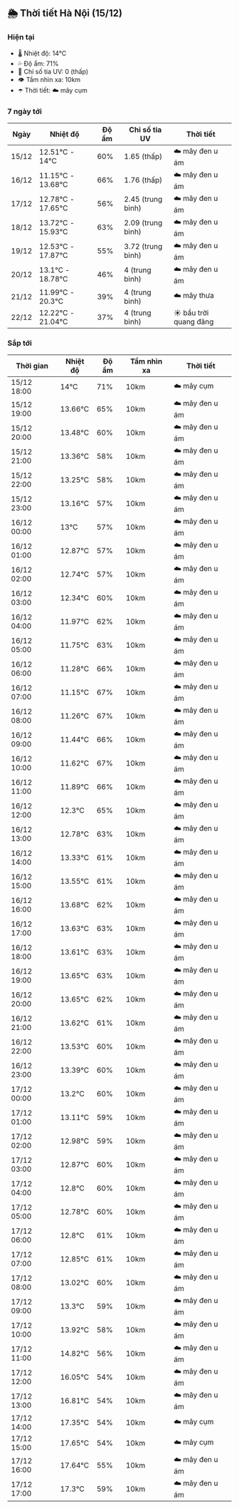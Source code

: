 ## 🌦️ Thời tiết Hà Nội (15/12)

### Hiện tại

- 🌡️ Nhiệt độ: 14℃
- 💦 Độ ẩm: 71%
- 🌟 Chỉ số tia UV: 0 (thấp)
- 👁️ Tầm nhìn xa: 10km
- ☂️ Thời tiết: ☁️ mây cụm

### 7 ngày tới

| Ngày | Nhiệt độ | Độ ẩm | Chỉ số tia UV | Thời tiết |
| --- | --- | --- | --- | --- |
| 15/12 | 12.51℃ - 14℃ | 60% | 1.65 (thấp) | ☁️ mây đen u ám |
| 16/12 | 11.15℃ - 13.68℃ | 66% | 1.76 (thấp) | ☁️ mây đen u ám |
| 17/12 | 12.78℃ - 17.65℃ | 56% | 2.45 (trung bình) | ☁️ mây đen u ám |
| 18/12 | 13.72℃ - 15.93℃ | 63% | 2.09 (trung bình) | ☁️ mây đen u ám |
| 19/12 | 12.53℃ - 17.87℃ | 55% | 3.72 (trung bình) | ☁️ mây đen u ám |
| 20/12 | 13.1℃ - 18.78℃ | 46% | 4 (trung bình) | ☁️ mây đen u ám |
| 21/12 | 11.99℃ - 20.3℃ | 39% | 4 (trung bình) | ☁️ mây thưa |
| 22/12 | 12.22℃ - 21.04℃ | 37% | 4 (trung bình) | ☀️ bầu trời quang đãng |

### Sắp tới

| Thời gian | Nhiệt độ | Độ ẩm | Tầm nhìn xa | Thời tiết |
| --- | --- | --- | --- | --- |
| 15/12 18:00 | 14℃ | 71% | 10km | ☁️ mây cụm |
| 15/12 19:00 | 13.66℃ | 65% | 10km | ☁️ mây đen u ám |
| 15/12 20:00 | 13.48℃ | 60% | 10km | ☁️ mây đen u ám |
| 15/12 21:00 | 13.36℃ | 58% | 10km | ☁️ mây đen u ám |
| 15/12 22:00 | 13.25℃ | 58% | 10km | ☁️ mây đen u ám |
| 15/12 23:00 | 13.16℃ | 57% | 10km | ☁️ mây đen u ám |
| 16/12 00:00 | 13℃ | 57% | 10km | ☁️ mây đen u ám |
| 16/12 01:00 | 12.87℃ | 57% | 10km | ☁️ mây đen u ám |
| 16/12 02:00 | 12.74℃ | 57% | 10km | ☁️ mây đen u ám |
| 16/12 03:00 | 12.34℃ | 60% | 10km | ☁️ mây đen u ám |
| 16/12 04:00 | 11.97℃ | 62% | 10km | ☁️ mây đen u ám |
| 16/12 05:00 | 11.75℃ | 63% | 10km | ☁️ mây đen u ám |
| 16/12 06:00 | 11.28℃ | 66% | 10km | ☁️ mây đen u ám |
| 16/12 07:00 | 11.15℃ | 67% | 10km | ☁️ mây đen u ám |
| 16/12 08:00 | 11.26℃ | 67% | 10km | ☁️ mây đen u ám |
| 16/12 09:00 | 11.44℃ | 66% | 10km | ☁️ mây đen u ám |
| 16/12 10:00 | 11.62℃ | 67% | 10km | ☁️ mây đen u ám |
| 16/12 11:00 | 11.89℃ | 66% | 10km | ☁️ mây đen u ám |
| 16/12 12:00 | 12.3℃ | 65% | 10km | ☁️ mây đen u ám |
| 16/12 13:00 | 12.78℃ | 63% | 10km | ☁️ mây đen u ám |
| 16/12 14:00 | 13.33℃ | 61% | 10km | ☁️ mây đen u ám |
| 16/12 15:00 | 13.55℃ | 61% | 10km | ☁️ mây đen u ám |
| 16/12 16:00 | 13.68℃ | 62% | 10km | ☁️ mây đen u ám |
| 16/12 17:00 | 13.63℃ | 63% | 10km | ☁️ mây đen u ám |
| 16/12 18:00 | 13.61℃ | 63% | 10km | ☁️ mây đen u ám |
| 16/12 19:00 | 13.65℃ | 63% | 10km | ☁️ mây đen u ám |
| 16/12 20:00 | 13.65℃ | 62% | 10km | ☁️ mây đen u ám |
| 16/12 21:00 | 13.62℃ | 61% | 10km | ☁️ mây đen u ám |
| 16/12 22:00 | 13.53℃ | 60% | 10km | ☁️ mây đen u ám |
| 16/12 23:00 | 13.39℃ | 60% | 10km | ☁️ mây đen u ám |
| 17/12 00:00 | 13.2℃ | 60% | 10km | ☁️ mây đen u ám |
| 17/12 01:00 | 13.11℃ | 59% | 10km | ☁️ mây đen u ám |
| 17/12 02:00 | 12.98℃ | 59% | 10km | ☁️ mây đen u ám |
| 17/12 03:00 | 12.87℃ | 60% | 10km | ☁️ mây đen u ám |
| 17/12 04:00 | 12.8℃ | 60% | 10km | ☁️ mây đen u ám |
| 17/12 05:00 | 12.78℃ | 60% | 10km | ☁️ mây đen u ám |
| 17/12 06:00 | 12.8℃ | 61% | 10km | ☁️ mây đen u ám |
| 17/12 07:00 | 12.85℃ | 61% | 10km | ☁️ mây đen u ám |
| 17/12 08:00 | 13.02℃ | 60% | 10km | ☁️ mây đen u ám |
| 17/12 09:00 | 13.3℃ | 59% | 10km | ☁️ mây đen u ám |
| 17/12 10:00 | 13.92℃ | 58% | 10km | ☁️ mây đen u ám |
| 17/12 11:00 | 14.82℃ | 56% | 10km | ☁️ mây đen u ám |
| 17/12 12:00 | 16.05℃ | 54% | 10km | ☁️ mây đen u ám |
| 17/12 13:00 | 16.81℃ | 54% | 10km | ☁️ mây đen u ám |
| 17/12 14:00 | 17.35℃ | 54% | 10km | ☁️ mây cụm |
| 17/12 15:00 | 17.65℃ | 54% | 10km | ☁️ mây cụm |
| 17/12 16:00 | 17.64℃ | 55% | 10km | ☁️ mây đen u ám |
| 17/12 17:00 | 17.3℃ | 59% | 10km | ☁️ mây đen u ám |

